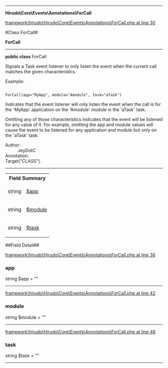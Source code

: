 

- - -

**Hirudo\Core\Events\Annotations\ForCall**


<a href="https://github.com/JeyDotC/Hirudo/blob/master/framework/hirudo/Hirudo/Core/Events/Annotations/ForCall.php#L30" target='_blank'>framework\hirudo\Hirudo\Core\Events\Annotations\ForCall.php at line 30</a>

#Class ForCall#

**ForCall**




- - -

<p><strong>public  class</strong> <span>ForCall</span></p>

<div class="comment" id="overview_description"><p><p>Signals a Task event listener to only listen the event
when the current call matches the given characteristics.</p></p><p>Example:</p><p><code>
ForCall(app="MyApp", module="Amodule", task="aTask")
</code></p><p><p>Indicates that the event listener will only listen the event when the call
is for the 'MyApp' application on the 'Amodule' module in the 'aTask' task.</p></p><p><p>Omitting any of those characteristics indicates that the event will be
listened for any value of it. For example, omitting the app and module values
will cause the event to be listened for any application and module but only on
the 'aTask' task.</p></p></div>

<dl>
<dt>Author:</dt>
<dd>JeyDotC</dd>
<dt>Annotation.</dt>
<dt>Target("CLASS").</dt>
</dl>


<hr />



<table id="summary_field">
<tr><th colspan="2">Field Summary</th></tr>
<tr>
<td><span class='k'></span> <span class='nx'>string</span></td>
<td class="description"><p class="name" ><a href="app"> $app</a>
                                </p><p class="description"></p></td>
</tr>
<tr>
<td><span class='k'></span> <span class='nx'>string</span></td>
<td class="description"><p class="name" ><a href="module"> $module</a>
                                </p><p class="description"></p></td>
</tr>
<tr>
<td><span class='k'></span> <span class='nx'>string</span></td>
<td class="description"><p class="name" ><a href="task"> $task</a>
                                </p><p class="description"></p></td>
</tr>
</table>

##Field Detail##

<a href="https://github.com/JeyDotC/Hirudo/blob/master/framework/hirudo/Hirudo/Core/Events/Annotations/ForCall.php#L36" target='_blank'>framework\hirudo\Hirudo\Core\Events\Annotations\ForCall.php at line 36</a>

<h3 id="app">app</h3>
<span class='k'></span> <span class='nx'>string</span><span class='no'> $app</span><span class='o'> = &quot;&quot;</span>

<div class="details">
<p></p>
</div>

- - -


<a href="https://github.com/JeyDotC/Hirudo/blob/master/framework/hirudo/Hirudo/Core/Events/Annotations/ForCall.php#L42" target='_blank'>framework\hirudo\Hirudo\Core\Events\Annotations\ForCall.php at line 42</a>

<h3 id="module">module</h3>
<span class='k'></span> <span class='nx'>string</span><span class='no'> $module</span><span class='o'> = &quot;&quot;</span>

<div class="details">
<p></p>
</div>

- - -


<a href="https://github.com/JeyDotC/Hirudo/blob/master/framework/hirudo/Hirudo/Core/Events/Annotations/ForCall.php#L48" target='_blank'>framework\hirudo\Hirudo\Core\Events\Annotations\ForCall.php at line 48</a>

<h3 id="task">task</h3>
<span class='k'></span> <span class='nx'>string</span><span class='no'> $task</span><span class='o'> = &quot;&quot;</span>

<div class="details">
<p></p>
</div>

- - -

